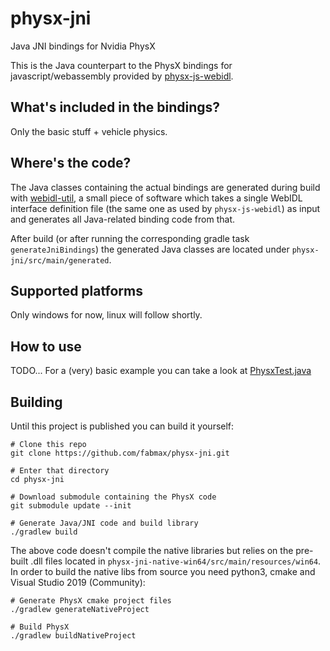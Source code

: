 # physx-jni
Java JNI bindings for Nvidia PhysX

This is the Java counterpart to the PhysX bindings for javascript/webassembly provided by
[physx-js-webidl](https://github.com/fabmax/physx-js-webidl).

## What's included in the bindings?
Only the basic stuff + vehicle physics.

## Where's the code?
The Java classes containing the actual bindings are generated during build with
[webidl-util](https://github.com/fabmax/webidl-util), a small piece of software which takes a single
WebIDL interface definition file (the same one as used by `physx-js-webidl`) as input and generates
all Java-related binding code from that.

After build (or after running the corresponding gradle task `generateJniBindings`) the generated Java
classes are located under `physx-jni/src/main/generated`.

## Supported platforms
Only windows for now, linux will follow shortly.

## How to use
TODO... For a (very) basic example you can take a look at
[PhysxTest.java](physx-jni/src/test/java/de/fabmax/physxjni/PhysXTest.java)

## Building
Until this project is published you can build it yourself:
```
# Clone this repo
git clone https://github.com/fabmax/physx-jni.git

# Enter that directory
cd physx-jni

# Download submodule containing the PhysX code
git submodule update --init

# Generate Java/JNI code and build library
./gradlew build
```

The above code doesn't compile the native libraries but relies on the pre-built .dll files located in
`physx-jni-native-win64/src/main/resources/win64`. In order to build the native libs from source you need
python3, cmake and Visual Studio 2019 (Community):
```
# Generate PhysX cmake project files
./gradlew generateNativeProject

# Build PhysX
./gradlew buildNativeProject
```